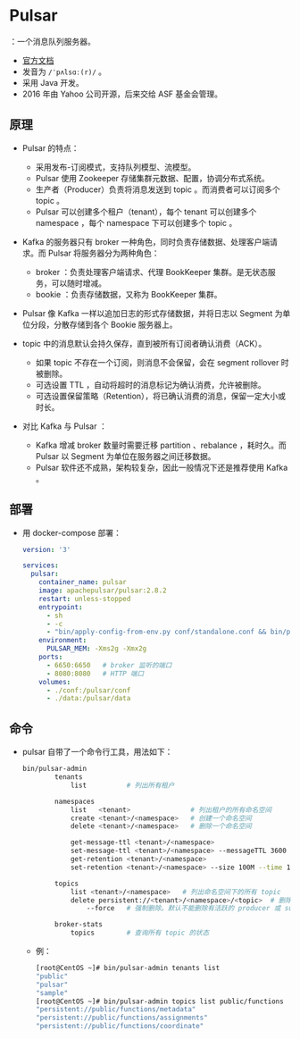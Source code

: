 # Pulsar

：一个消息队列服务器。
- [官方文档](https://pulsar.apache.org/docs)
- 发音为 `/ˈpʌlsɑː(r)/` 。
- 采用 Java 开发。
- 2016 年由 Yahoo 公司开源，后来交给 ASF 基金会管理。

## 原理

- Pulsar 的特点：
  - 采用发布-订阅模式，支持队列模型、流模型。
  - Pulsar 使用 Zookeeper 存储集群元数据、配置，协调分布式系统。
  - 生产者（Producer）负责将消息发送到 topic 。而消费者可以订阅多个 topic 。
  - Pulsar 可以创建多个租户（tenant），每个 tenant 可以创建多个 namespace ，每个 namespace 下可以创建多个 topic 。

- Kafka 的服务器只有 broker 一种角色，同时负责存储数据、处理客户端请求。而 Pulsar 将服务器分为两种角色：
  - broker ：负责处理客户端请求、代理 BookKeeper 集群。是无状态服务，可以随时增减。
  - bookie ：负责存储数据，又称为 BookKeeper 集群。

- Pulsar 像 Kafka 一样以追加日志的形式存储数据，并将日志以 Segment 为单位分段，分散存储到各个 Bookie 服务器上。
- topic 中的消息默认会持久保存，直到被所有订阅者确认消费（ACK）。
  - 如果 topic 不存在一个订阅，则消息不会保留，会在 segment rollover 时被删除。
  - 可选设置 TTL ，自动将超时的消息标记为确认消费，允许被删除。
  - 可选设置保留策略（Retention），将已确认消费的消息，保留一定大小或时长。

- 对比 Kafka 与 Pulsar ：
  - Kafka 增减 broker 数量时需要迁移 partition 、rebalance ，耗时久。而 Pulsar 以 Segment 为单位在服务器之间迁移数据。
  - Pulsar 软件还不成熟，架构较复杂，因此一般情况下还是推荐使用 Kafka 。

## 部署

- 用 docker-compose 部署：
  ```yml
  version: '3'

  services:
    pulsar:
      container_name: pulsar
      image: apachepulsar/pulsar:2.8.2
      restart: unless-stopped
      entrypoint:
        - sh
        - -c
        - "bin/apply-config-from-env.py conf/standalone.conf && bin/pulsar standalone"
      environment:
        PULSAR_MEM: -Xms2g -Xmx2g
      ports:
        - 6650:6650   # broker 监听的端口
        - 8080:8080   # HTTP 端口
      volumes:
        - ./conf:/pulsar/conf
        - ./data:/pulsar/data
  ```

## 命令

- pulsar 自带了一个命令行工具，用法如下：
  ```sh
  bin/pulsar-admin
          tenants
              list          # 列出所有租户

          namespaces
              list   <tenant>               # 列出租户的所有命名空间
              create <tenant>/<namespace>   # 创建一个命名空间
              delete <tenant>/<namespace>   # 删除一个命名空间

              get-message-ttl <tenant>/<namespace>                      # 查询命名空间的消息 TTL
              set-message-ttl <tenant>/<namespace> --messageTTL 3600    # 设置 TTL ，单位为秒。如果设置为 0 ，则禁用
              get-retention <tenant>/<namespace>                        # 查询命名空间的消息过期策略
              set-retention <tenant>/<namespace> --size 100M --time 1h  # 设置消息过期策略

          topics
              list <tenant>/<namespace>   # 列出命名空间下的所有 topic
              delete persistent://<tenant>/<namespace>/<topic>  # 删除一个 topic
                  --force   # 强制删除。默认不能删除有活跃的 producer 或 subscription 的 topic

          broker-stats
              topics        # 查询所有 topic 的状态
  ```
  - 例：
    ```sh
    [root@CentOS ~]# bin/pulsar-admin tenants list
    "public"
    "pulsar"
    "sample"
    [root@CentOS ~]# bin/pulsar-admin topics list public/functions
    "persistent://public/functions/metadata"
    "persistent://public/functions/assignments"
    "persistent://public/functions/coordinate"
    ```
